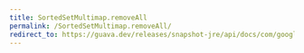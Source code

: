 ```yaml
---
title: SortedSetMultimap.removeAll
permalink: /SortedSetMultimap.removeAll/
redirect_to: https://guava.dev/releases/snapshot-jre/api/docs/com/google/common/collect/SortedSetMultimap.html#removeAll-java.lang.Object-
---
```

